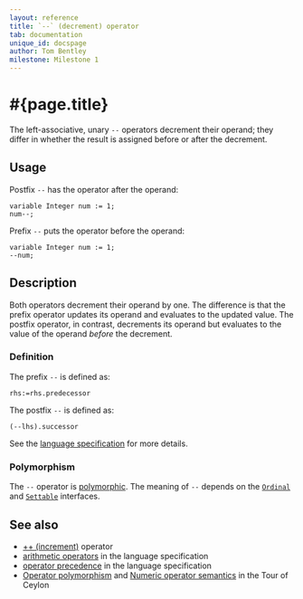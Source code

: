 ```yaml
---
layout: reference
title: `--` (decrement) operator
tab: documentation
unique_id: docspage
author: Tom Bentley
milestone: Milestone 1
---
```


# #{page.title}

The left-associative, unary `--` operators decrement their operand; they
differ in whether the result is assigned before or after the decrement.

## Usage 

Postfix `--` has the operator after the operand:


    variable Integer num := 1;
    num--;
    
Prefix `--` puts the operator before the operand:

    variable Integer num := 1;
    --num;

## Description

Both operators decrement their operand by one. The difference is that the 
prefix operator updates its operand and evaluates to the updated value. 
The postfix operator, in contrast, decrements its operand but evaluates to the 
value of the operand *before* the decrement.

### Definition

The prefix `--` is defined as:

    rhs:=rhs.predecessor
    
The postfix `--` is defined as:

    (--lhs).successor

See the [language specification](#{site.urls.spec}#arithmetic) for more details.

### Polymorphism

The `--` operator is [polymorphic](/documentation/reference/operator/operator-polymorphism). 
The meaning of `--` depends on the 
[`Ordinal`](#{site.urls.apidoc}/ceylon/language/interface_Ordinal.html) and
[`Settable`](#{site.urls.apidoc}/ceylon/language/interface_Settable.html) interfaces.

## See also

* [++ (increment)](../increment) operator
* [arithmetic operators](#{site.urls.spec}#arithmetic) in the 
  language specification
* [operator precedence](#{site.urls.spec}#operatorprecedence) in the 
  language specification
* [Operator polymorphism](/documentation/tour/language-module/#operator_polymorphism) 
  and 
  [Numeric operator semantics](/documentation/tour/language-module/#numeric_operator_semantics) 
  in the Tour of Ceylon
